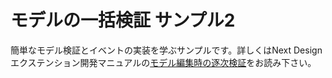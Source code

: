 
# モデルの一括検証 サンプル2

簡単なモデル検証とイベントの実装を学ぶサンプルです。詳しくはNext Design エクステンション開発マニュアルの[モデル編集時の逐次検証](https://docs.nextdesign.app/extension/docs/tutorials/event-handling)をお読み下さい。



